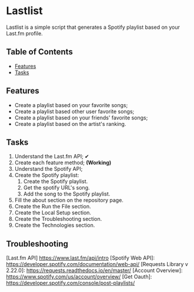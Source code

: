 # Lastlist

Lastlist is a simple script that generates a Spotify playlist based on your Last.fm profile. 

## Table of Contents
* [Features](#Features)
* [Tasks](#Tasks)

## Features
* Create a playlist based on your favorite songs;
* Create a playlist based other user favorite songs;
* Create a playlist based on your friends' favorite songs;
* Create a playlist based on the artist's ranking.

## Tasks
1. Understand the Last.fm API; ✔
2. Create each feature method; **(Working)**
4. Understand the Spotify API;
5. Create the Spotify playlist:
	1. Create the Spotify playlist.
	2. Get the spotify URL's song.
	3. Add the song to the Spotify playlist.
6. Fill the about section on the repository page.
7. Create the Run the File section.
8. Create the Local Setup section.
9. Create the Troubleshooting section.
10. Create the Technologies section.

## Troubleshooting

[Last.fm API] <https://www.last.fm/api/intro>
[Spotify Web API]: <https://developer.spotify.com/documentation/web-api/>
[Requests Library v 2.22.0]: <https://requests.readthedocs.io/en/master/>
[Account Overview]: <https://www.spotify.com/us/account/overview/>
[Get Oauth]: <https://developer.spotify.com/console/post-playlists/>
